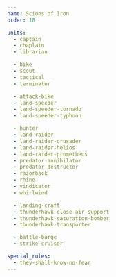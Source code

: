 ```yaml
---
name: Scions of Iron
order: 18

units:
  - captain
  - chaplain
  - librarian

  - bike
  - scout
  - tactical
  - terminator

  - attack-bike
  - land-speeder
  - land-speeder-tornado
  - land-speeder-typhoon

  - hunter
  - land-raider
  - land-raider-crusader
  - land-raider-helios
  - land-raider-prometheus
  - predator-annihilator
  - predator-destructor
  - razorback
  - rhino
  - vindicator
  - whirlwind

  - landing-craft
  - thunderhawk-close-air-support
  - thunderhawk-saturation-bomber
  - thunderhawk-transporter

  - battle-barge
  - strike-cruiser

special_rules:
  - they-shall-know-no-fear
---
```

